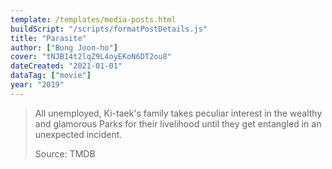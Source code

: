 ```yaml
---
template: /templates/media-posts.html
buildScript: "/scripts/formatPostDetails.js"
title: "Parasite"
author: ["Bong Joon-ho"]
cover: "tNJB14t2lqZ9L4oyEKoN6DT2ou8"
dateCreated: "2021-01-01"
dataTag: ["movie"]
year: "2019"
---
```


> All unemployed, Ki-taek's family takes peculiar interest in the wealthy and glamorous Parks for their livelihood until they get entangled in an unexpected incident.
>
> Source: TMDB
